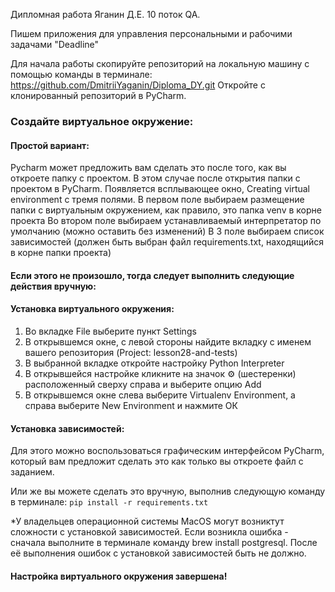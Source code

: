 Дипломная работа Яганин Д.Е. 10 поток QA.

Пишем приложения для управления персональными
и рабочими задачами "Deadline"

Для начала работы скопируйте репозиторий на локальную машину с помощью команды в терминале:
https://github.com/DmitriiYaganin/Diploma_DY.git
Откройте с клонированный репозиторий в PyCharm.

### Создайте виртуальное окружение:

#### Простой вариант:
Pycharm может предложить вам сделать это после того, как вы откроете папку с проектом.
В этом случае после открытия папки с проектом в PyCharm.
Появляется всплывающее окно, Creating virtual environment c тремя полями.
В первом поле выбираем размещение папки с виртуальным окружением, как правило, это папка venv
в корне проекта
Во втором поле выбираем устанавливаемый интерпретатор по умолчанию (можно оставить без изменений)
В 3 поле выбираем список зависимостей (должен быть выбран файл requirements.txt,
находящийся в корне папки проекта)

#### Если этого не произошло, тогда следует выполнить следующие действия вручную:
#### Установка виртуального окружения:
1. Во вкладке File выберите пункт Settings
2. В открывшемся окне, с левой стороны найдите вкладку с именем
вашего репозитория (Project: lesson28-and-tests)
3. В выбранной вкладке откройте настройку Python Interpreter
4. В открывшейся настройке кликните на значок ⚙ (шестеренки)
расположенный сверху справа и выберите опцию Add
5. В открывшемся окне слева выберите Virtualenv Environment,
а справа выберите New Environment и нажмите ОК

#### Установка зависимостей:
Для этого можно воспользоваться графическим интерфейсом PyCharm,
который вам предложит сделать это как только вы откроете файл с заданием.

Или же вы можете сделать это вручную, выполнив следующую команду в терминале:
`pip install -r requirements.txt`

*У владельцев операционной системы MacOS могут возниктут сложности с установкой зависимостей.
Если возникла ошибка - сначала выполните в терминале команду brew install postgresql.
После её выполнения ошибок с установкой зависимостей быть не должно.
#### Настройка виртуального окружения завершена!
